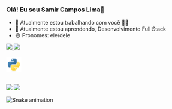 ### Olá! Eu sou Samir Campos Lima👋


- 🔭 Atualmente estou trabalhando com você 🫵🏽
- 🌱 Atualmente estou aprendendo, Desenvolvimento Full Stack
- 😄 Pronomes: ele/dele

<div>
<a href="https://github.com/samircamposlima">
  <img height="180em" src="https://github-readme-stats.vercel.app/api?username=samircamposlima&show_icons=true&theme=dark&include_all_commits=true&count_private=true"/>
  <img height="180em" src="https://github-readme-stats.vercel.app/api/top-langs/?username=samircamposlima&layout=compact&langs_count=7&theme=dark"/>
</div>
<div style = "display: inline_block"><br>
          <img aling = "center" alt = "Samir-Python" heigth = "30" width = "40" src = "https://raw.githubusercontent.com/devicons/devicon/master/icons/python/python-original.svg">
</ div>

   ##
   
<div>
   
  <a href="https://www.linkedin.com/in/samircamposlima327929114/" target="_blank"><img src="https://img.shields.io/badge/-LinkedIn-%230077B5?style=for-the-badge&logo=linkedin&logoColor=white" target="_blank"></a> 
  <a href = "mailto:samircamposlima@gmail.com"><img src="https://img.shields.io/badge/-Gmail-%23333?style=for-the-badge&logo=gmail&logoColor=white" target="_blank"></a>
  
 ![Snake animation](https://github.com/samircamposlima/samircamposlima/blob/output/github-contribution-grid-snake.svg)
 
</div>
   
